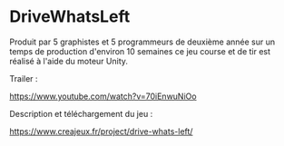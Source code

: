 # DriveWhatsLeft
Produit par 5 graphistes et 5 programmeurs de deuxième année sur un temps de production d'environ 10 semaines ce jeu course et de tir est réalisé à l'aide du moteur Unity.

Trailer : 

https://www.youtube.com/watch?v=70iEnwuNiOo

Description et téléchargement du jeu :

https://www.creajeux.fr/project/drive-whats-left/
